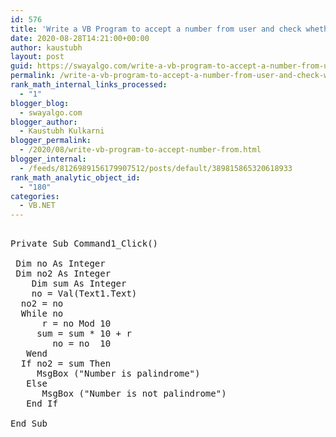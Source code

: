 ```yaml
---
id: 576
title: 'Write a VB Program to accept a number from user and check whether it is palindrome            or not (Accept number using input box ) and display result using message box.'
date: 2020-08-28T14:21:00+00:00
author: kaustubh
layout: post
guid: https://swayalgo.com/write-a-vb-program-to-accept-a-number-from-user-and-check-whether-it-is-palindrome-or-not-accept-number-using-input-box-and-display-result-using-message-box/
permalink: /write-a-vb-program-to-accept-a-number-from-user-and-check-whether-it-is-palindrome-or-not-accept-number-using-input-box-and-display-result-using-message-box/
rank_math_internal_links_processed:
  - "1"
blogger_blog:
  - swayalgo.com
blogger_author:
  - Kaustubh Kulkarni
blogger_permalink:
  - /2020/08/write-vb-program-to-accept-number-from.html
blogger_internal:
  - /feeds/8126989156179907512/posts/default/389815865320618933
rank_math_analytic_object_id:
  - "180"
categories:
  - VB.NET
---
```

<pre><br />Private Sub Command1_Click()<br /><br />	Dim no As Integer<br />	Dim no2 As Integer<br />	Dim sum As Integer<br />	no = Val(Text1.Text)<br />	no2 = no<br />	While no<br />		r = no Mod 10<br />		sum = sum * 10 + r<br />		no = no  10<br />	Wend<br />	If no2 = sum Then<br />		MsgBox ("Number is palindrome")<br />	Else<br />		MsgBox ("Number is not palindrome")<br />	End If<br />	<br />End Sub<br /><br /><br /></pre>